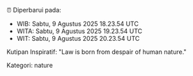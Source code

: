 ⏰ Diperbarui pada:
- WIB: Sabtu, 9 Agustus 2025 18.23.54 UTC
- WITA: Sabtu, 9 Agustus 2025 19.23.54 UTC
- WIT: Sabtu, 9 Agustus 2025 20.23.54 UTC

Kutipan Inspiratif:
"Law is born from despair of human nature."


Kategori: nature

